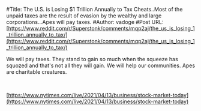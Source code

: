 #Title: The U.S. is Losing $1 Trillion Annually to Tax Cheats..Most of the unpaid taxes are the result of evasion by the wealthy and large corporations...Apes will pay taxes.
#Author: vadoge
#Post URL: [https://www.reddit.com/r/Superstonk/comments/mqp2aj/the_us_is_losing_1_trillion_annually_to_tax/](https://www.reddit.com/r/Superstonk/comments/mqp2aj/the_us_is_losing_1_trillion_annually_to_tax/)


We will pay taxes. They stand to gain so much when the squeeze has squozed and that's not all they will gain. We will help our communities. Apes are charitable creatures. 

&#x200B;

[https://www.nytimes.com/live/2021/04/13/business/stock-market-today](https://www.nytimes.com/live/2021/04/13/business/stock-market-today)